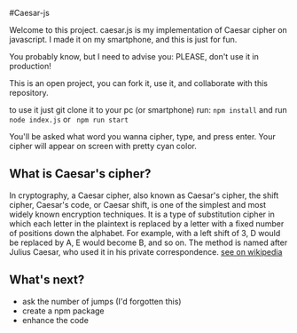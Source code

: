 #Caesar-js

Welcome to this project.
caesar.js is my implementation of Caesar cipher on javascript.
I made it on my smartphone, and this is just for fun.

You probably know, but I need to advise you:
PLEASE, don't use it in production!

This is an open project, you can fork it, use it, and collaborate with this repository.

to use it just git clone it to your pc (or smartphone)
run: `npm install`
and run `node index.js` or ` npm run start`

You'll be asked what word you wanna cipher, type, and press enter.
Your cipher will appear on screen with pretty cyan color.

## What is Caesar's cipher?
In cryptography, a Caesar cipher, also known as Caesar's cipher, the shift cipher, Caesar's code, or Caesar shift, is one of the simplest and most widely known encryption techniques. It is a type of substitution cipher in which each letter in the plaintext is replaced by a letter with a fixed number of positions down the alphabet. For example, with a left shift of 3, D would be replaced by A, E would become B, and so on. The method is named after Julius Caesar, who used it in his private correspondence.
[see on wikipedia](https://en.m.wikipedia.org/wiki/Caesar_cipher)

## What's next?

- ask the number of jumps (I'd forgotten this)
- create a npm package
- enhance the code
